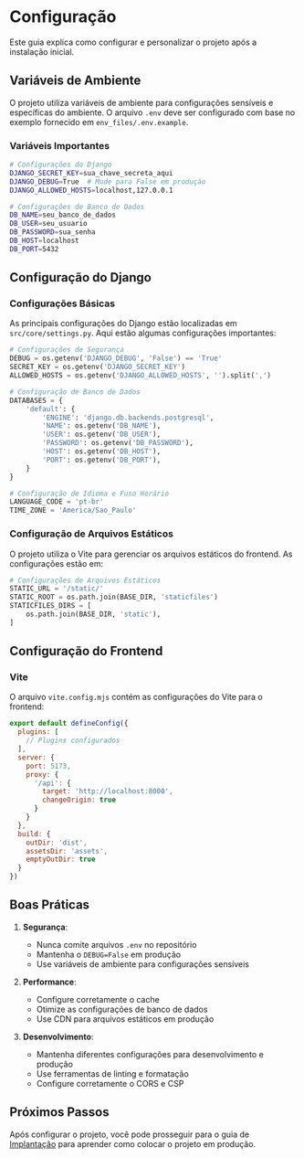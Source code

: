 # Configuração

Este guia explica como configurar e personalizar o projeto após a instalação inicial.

## Variáveis de Ambiente

O projeto utiliza variáveis de ambiente para configurações sensíveis e específicas do ambiente. O arquivo `.env` deve ser configurado com base no exemplo fornecido em `env_files/.env.example`.

### Variáveis Importantes

```bash
# Configurações do Django
DJANGO_SECRET_KEY=sua_chave_secreta_aqui
DJANGO_DEBUG=True  # Mude para False em produção
DJANGO_ALLOWED_HOSTS=localhost,127.0.0.1

# Configurações de Banco de Dados
DB_NAME=seu_banco_de_dados
DB_USER=seu_usuario
DB_PASSWORD=sua_senha
DB_HOST=localhost
DB_PORT=5432
```

## Configuração do Django

### Configurações Básicas

As principais configurações do Django estão localizadas em `src/core/settings.py`. Aqui estão algumas configurações importantes:

```python
# Configurações de Segurança
DEBUG = os.getenv('DJANGO_DEBUG', 'False') == 'True'
SECRET_KEY = os.getenv('DJANGO_SECRET_KEY')
ALLOWED_HOSTS = os.getenv('DJANGO_ALLOWED_HOSTS', '').split(',')

# Configuração de Banco de Dados
DATABASES = {
    'default': {
        'ENGINE': 'django.db.backends.postgresql',
        'NAME': os.getenv('DB_NAME'),
        'USER': os.getenv('DB_USER'),
        'PASSWORD': os.getenv('DB_PASSWORD'),
        'HOST': os.getenv('DB_HOST'),
        'PORT': os.getenv('DB_PORT'),
    }
}

# Configuração de Idioma e Fuso Horário
LANGUAGE_CODE = 'pt-br'
TIME_ZONE = 'America/Sao_Paulo'
```

### Configuração de Arquivos Estáticos

O projeto utiliza o Vite para gerenciar os arquivos estáticos do frontend. As configurações estão em:

```python
# Configurações de Arquivos Estáticos
STATIC_URL = '/static/'
STATIC_ROOT = os.path.join(BASE_DIR, 'staticfiles')
STATICFILES_DIRS = [
    os.path.join(BASE_DIR, 'static'),
]
```

## Configuração do Frontend

### Vite

O arquivo `vite.config.mjs` contém as configurações do Vite para o frontend:

```javascript
export default defineConfig({
  plugins: [
    // Plugins configurados
  ],
  server: {
    port: 5173,
    proxy: {
      '/api': {
        target: 'http://localhost:8000',
        changeOrigin: true
      }
    }
  },
  build: {
    outDir: 'dist',
    assetsDir: 'assets',
    emptyOutDir: true
  }
})
```

## Boas Práticas

1. **Segurança**:
   - Nunca comite arquivos `.env` no repositório
   - Mantenha o `DEBUG=False` em produção
   - Use variáveis de ambiente para configurações sensíveis

2. **Performance**:
   - Configure corretamente o cache
   - Otimize as configurações de banco de dados
   - Use CDN para arquivos estáticos em produção

3. **Desenvolvimento**:
   - Mantenha diferentes configurações para desenvolvimento e produção
   - Use ferramentas de linting e formatação
   - Configure corretamente o CORS e CSP

## Próximos Passos

Após configurar o projeto, você pode prosseguir para o guia de [Implantação](deployment.md) para aprender como colocar o projeto em produção.
